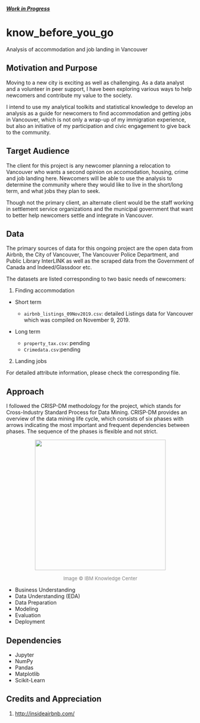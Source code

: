 [**_Work in Progress_**](https://github.com/vcai01/know_before_you_go/issues/1)

# know_before_you_go
Analysis of accommodation and job landing in Vancouver

## Motivation and Purpose
Moving to a new city is exciting as well as challenging. As a data analyst and a volunteer in peer support, I have been exploring various ways to help newcomers and contribute my value to the society.

I intend to use my analytical toolkits and statistical knowledge to develop an analysis as a guide for newcomers to find accommodation and getting jobs in Vancouver, which is not only a wrap-up of my immigration experience, but also an initiative of my participation and civic engagement to give back to the community.

## Target Audience
The client for this project is any newcomer planning a relocation to Vancouver who wants a second opinion on accomodation, housing, crime and job landing here. Newcomers will be able to use the analysis to determine the community where they would like to live in the short/long term, and what jobs they plan to seek.

Though not the primary client, an alternate client would be the staff working in settlement service organizations and the municipal government that want to better help newcomers settle and integrate in Vancouver.

## Data
The primary sources of data for this ongoing project are the open data from Airbnb, the City of Vancouver, The Vancouver Police Department, and Public Library InterLINK as well as the scraped data from the Government of Canada and Indeed/Glassdoor etc.

The datasets are listed corresponding to two basic needs of newcomers:

1. Finding accommodation
* Short term
  -  `airbnb_listings_09Nov2019.csv`: detailed Listings data for Vancouver which was compiled on November 9, 2019.

* Long term
  - `property_tax.csv`: pending
  - `Crimedata.csv`:pending

2. Landing jobs

For detailed attribute information, please check the corresponding file.

## Approach
I followed the CRISP-DM methodology for the project, which stands for Cross-Industry Standard Process for Data Mining. CRISP-DM provides an overview of the data mining life cycle, which consists of six phases with arrows indicating the most important and frequent dependencies between phases. The sequence of the phases is flexible and not strict.

<p align="center">
  <img width="350" height="349" src="https://github.com/vcai01/know_before_you_go/blob/master/crisp_process.gif">
</p>
<div align="center"><font color=grey size=2>Image © IBM Knowledge Center</font></div>


* Business Understanding
* Data Understanding (EDA)
* Data Preparation
* Modeling
* Evaluation
* Deployment

## Dependencies
* Jupyter
* NumPy
* Pandas
* Matplotlib
* Scikit-Learn

## Credits and Appreciation
1. http://insideairbnb.com/ 

